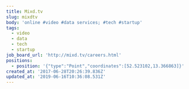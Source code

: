 ```yaml
---
title: Mixd.tv
slug: mixdtv
body: 'online #video #data services; #tech #startup'
tags:
  - video
  - data
  - tech
  - startup
job_board_url: 'http://mixd.tv/careers.html'
positions:
  - position: '{"type":"Point","coordinates":[52.523102,13.366863]}'
created_at: '2017-06-28T20:26:39.836Z'
updated_at: '2019-06-16T10:36:08.531Z'
---
```


